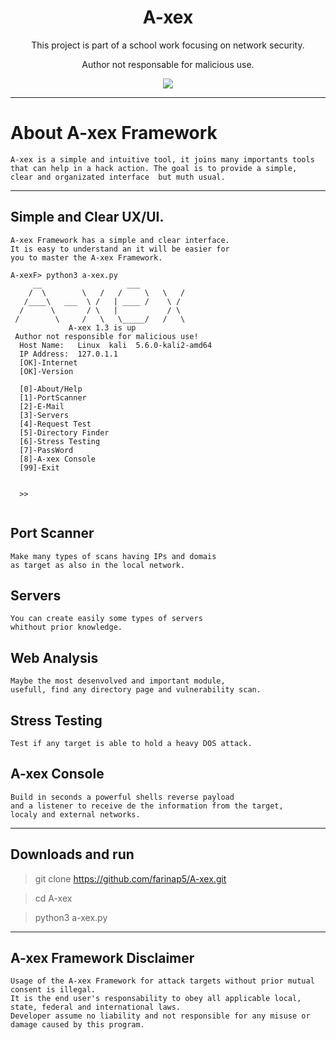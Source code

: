 <h1 align="center">A-xex</h1>
<p align="center">This project is part of a school work focusing on network security.</p>
<p align="center">Author not responsable for malicious use.</p>
<p align="center"> 
   <img src="https://img.shields.io/badge/language-python-blue.svg">
</p>

***

# About A-xex Framework

```
A-xex is a simple and intuitive tool, it joins many importants tools 
that can help in a hack action. The goal is to provide a simple, 
clear and organizated interface  but muth usual.
```

---

## Simple and Clear UX/UI.

```
A-xex Framework has a simple and clear interface. 
It is easy to understand an it will be easier for 
you to master the A-xex Framework.
```

```
A-xexF> python3 a-xex.py
     __                   ___             
    /  \        \   /   /     \   \   /   
   /____\   ___  \ /   | ____ /    \ /    
  /      \       / \   |           / \    
 /        \     /   \   \_____/   /   \   
             A-xex 1.3 is up              
 Author not responsible for malicious use! 
  Host Name:   Linux  kali  5.6.0-kali2-amd64 
  IP Address:  127.0.1.1 
  [OK]-Internet
  [OK]-Version

  [0]-About/Help
  [1]-PortScanner
  [2]-E-Mail
  [3]-Servers
  [4]-Request Test
  [5]-Directory Finder
  [6]-Stress Testing
  [7]-PassWord
  [8]-A-xex Console
  [99]-Exit


  >> 


```

## Port Scanner

```
Make many types of scans having IPs and domais 
as target as also in the local network. 
```

## Servers

```
You can create easily some types of servers 
whithout prior knowledge.
```

## Web Analysis

```
Maybe the most desenvolved and important module, 
usefull, find any directory page and vulnerability scan.
```

## Stress Testing

```
Test if any target is able to hold a heavy DOS attack.
```

## A-xex Console

```
Build in seconds a powerful shells reverse payload 
and a listener to receive de the information from the target, 
localy and external networks.
```

---

## Downloads and run

> git clone https://github.com/farinap5/A-xex.git

> cd A-xex

> python3 a-xex.py

---

## A-xex Framework Disclaimer

```
Usage of the A-xex Framework for attack targets without prior mutual consent is illegal. 
It is the end user's responsability to obey all applicable local, state, federal and international laws. 
Developer assume no liability and not responsible for any misuse or damage caused by this program.
```
